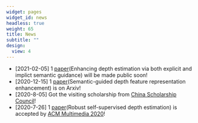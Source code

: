 ```yaml
---
widget: pages
widget_id: news
headless: true
weight: 65
title: News
subtitle: ""
design:
  view: 4
---
```

* [2021-02-05] 1 [paper](../publication/SemDepth/)(Enhancing depth estimation via both explicit and implict semantic guidance) will be made public soon!
* [2020-12-15] 1 [paper](../publication/SEEDepth/)(Semantic-guided depth feature representation enhancement) is on Arxiv!
* [2020-8-05] Got the visiting scholarship from [China Scholarship Council](https://www.csc.edu.cn/)!
* [2020-7-26] 1 [paper](../publication/depthDCE/)(Robust self-supervised depth estimation) is accepted by [ACM Multimedia 2020](https://2020.acmmm.org/)!
